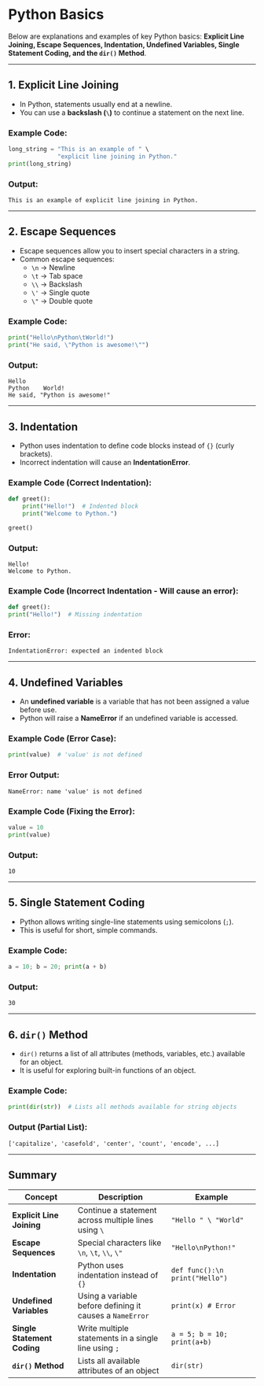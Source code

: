 # **Python Basics**  

Below are explanations and examples of key Python basics: **Explicit Line Joining, Escape Sequences, Indentation, Undefined Variables, Single Statement Coding, and the `dir()` Method**.

---

## **1. Explicit Line Joining**
- In Python, statements usually end at a newline.
- You can use a **backslash (`\`)** to continue a statement on the next line.

### **Example Code:**
```python
long_string = "This is an example of " \
              "explicit line joining in Python."
print(long_string)
```

### **Output:**
```
This is an example of explicit line joining in Python.
```

---

## **2. Escape Sequences**
- Escape sequences allow you to insert special characters in a string.
- Common escape sequences:
  - `\n` → Newline
  - `\t` → Tab space
  - `\\` → Backslash
  - `\'` → Single quote
  - `\"` → Double quote

### **Example Code:**
```python
print("Hello\nPython\tWorld!")
print("He said, \"Python is awesome!\"")
```

### **Output:**
```
Hello
Python    World!
He said, "Python is awesome!"
```

---

## **3. Indentation**
- Python uses indentation to define code blocks instead of `{}` (curly brackets).
- Incorrect indentation will cause an **IndentationError**.

### **Example Code (Correct Indentation):**
```python
def greet():
    print("Hello!")  # Indented block
    print("Welcome to Python.")  

greet()
```

### **Output:**
```
Hello!
Welcome to Python.
```

### **Example Code (Incorrect Indentation - Will cause an error):**
```python
def greet():
print("Hello!")  # Missing indentation
```

### **Error:**
```
IndentationError: expected an indented block
```

---

## **4. Undefined Variables**
- An **undefined variable** is a variable that has not been assigned a value before use.
- Python will raise a **NameError** if an undefined variable is accessed.

### **Example Code (Error Case):**
```python
print(value)  # 'value' is not defined
```

### **Error Output:**
```
NameError: name 'value' is not defined
```

### **Example Code (Fixing the Error):**
```python
value = 10
print(value)
```

### **Output:**
```
10
```

---

## **5. Single Statement Coding**
- Python allows writing single-line statements using semicolons (`;`).
- This is useful for short, simple commands.

### **Example Code:**
```python
a = 10; b = 20; print(a + b)
```

### **Output:**
```
30
```

---

## **6. `dir()` Method**
- `dir()` returns a list of all attributes (methods, variables, etc.) available for an object.
- It is useful for exploring built-in functions of an object.

### **Example Code:**
```python
print(dir(str))  # Lists all methods available for string objects
```

### **Output (Partial List):**
```
['capitalize', 'casefold', 'center', 'count', 'encode', ...]
```

---

## **Summary**
| Concept                     | Description | Example |
|-----------------------------|-------------|---------|
| **Explicit Line Joining**   | Continue a statement across multiple lines using `\` | `"Hello " \ "World"` |
| **Escape Sequences**        | Special characters like `\n`, `\t`, `\\`, `\"` | `"Hello\nPython!"` |
| **Indentation**             | Python uses indentation instead of `{}` | `def func():\n    print("Hello")` |
| **Undefined Variables**     | Using a variable before defining it causes a `NameError` | `print(x) # Error` |
| **Single Statement Coding** | Write multiple statements in a single line using `;` | `a = 5; b = 10; print(a+b)` |
| **`dir()` Method**          | Lists all available attributes of an object | `dir(str)` |

